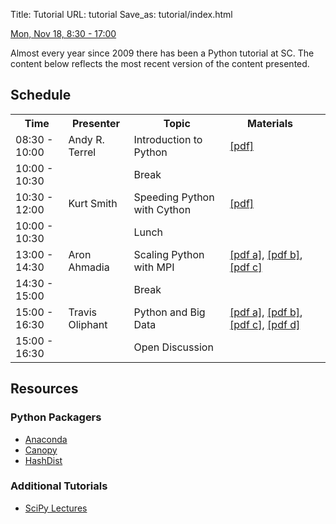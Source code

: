 Title: Tutorial
URL: tutorial
Save_as: tutorial/index.html

[Mon, Nov 18, 8:30 - 17:00](http://sc13.supercomputing.org/schedule/event_detail.php?evid=tut174)

Almost every year since 2009 there has been a Python tutorial at SC.  The content below reflects the most recent version of the content presented.

## Schedule

<table>
<tr><th>Time</th><th>Presenter</th><th>Topic</th><th>Materials</th></tr>
<tr><td>08:30 - 10:00</td><td>Andy R. Terrel</td><td>Introduction to Python</td><td><a href="/static/tutorial/IntroducingPython/slides/1_Intro.pdf">[pdf]</a></td></tr>
<tr><td>10:00 - 10:30</td><td></td><td>Break</td><td></td></tr>
<tr><td>10:30 - 12:00</td><td>Kurt Smith</td><td>Speeding Python with Cython</td><td><a href="/static/tutorial/SpeedingPython/slides/2_Cython.pdf">[pdf]</a><td></td></tr>
<tr><td>10:00 - 10:30</td><td></td><td>Lunch</td></td></tr>
<tr><td>13:00 - 14:30</td><td>Aron Ahmadia</td><td>Scaling Python with MPI</td><td><a href="/static/tutorial/ScalingPython/slides/3a_ScalingPython.pdf">[pdf a]</a>, <a href="/static/tutorial/ScalingPython/slides/3b_petsc4py_tutorial.pdf">[pdf b]</a>, <a href="/static/tutorial/ScalingPython/slides/3c_PyClaw.pdf">[pdf c]</a></td></tr>
<tr><td>14:30 - 15:00</td><td></td><td>Break</td><td></td></tr>
<tr><td>15:00 - 16:30</td><td>Travis Oliphant</td><td>Python and Big Data</td><td><a href="/static/tutorial/DataPython/slides/4a_Data_Pandas.pdf">[pdf a]</a>, <a href="/static/tutorial/DataPython/slides/4b_MapReduce.pdf">[pdf b]</a>, <a href="/static/tutorial/DataPython/slides/4c_IPCluster.pdf">[pdf c]</a>, <a href="/static/tutorial/DataPython/slides/4d_Data_Exploration.pdf">[pdf d]</a></td></tr>
<tr><td>15:00 - 16:30</td><td></td><td>Open Discussion</td><td></td></tr>
</table>

## Resources

### Python Packagers

* [Anaconda](http://docs.continuum.io/anaconda/)
* [Canopy](https://www.enthought.com/products/canopy/)
* [HashDist](http://hashdist.readthedocs.org/en/latest/)

### Additional Tutorials

* [SciPy Lectures](http://scipy-lectures.github.io/)
